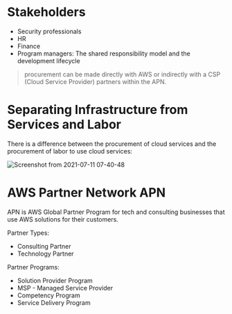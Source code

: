 # Stakeholders

- Security professionals
- HR
- Finance
- Program managers: The shared responsibility model and the development lifecycle

> procurement can be made directly with AWS or indirectly with a CSP (Cloud Service Provider) partners within the APN.

# Separating Infrastructure from Services and Labor

There is a difference between the procurement of cloud services and the procurement of labor to use cloud services:

![Screenshot from 2021-07-11 07-40-48](https://user-images.githubusercontent.com/73107656/125185230-8ea36780-e21b-11eb-956c-50efdb23bb25.png)

# AWS Partner Network APN

APN is AWS Global Partner Program for tech and consulting businesses that use AWS solutions for their customers.

Partner Types:

- Consulting Partner
- Technology Partner

Partner Programs:

- Solution Provider Program
- MSP - Managed Service Provider
- Competency Program
- Service Delivery Program
